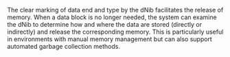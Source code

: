 The clear marking of data end and type by the dNib facilitates the release of memory. When a data block is no longer needed, the system can examine the dNib to determine how and where the data are stored (directly or indirectly) and release the corresponding memory. This is particularly useful in environments with manual memory management but can also support automated garbage collection methods.
